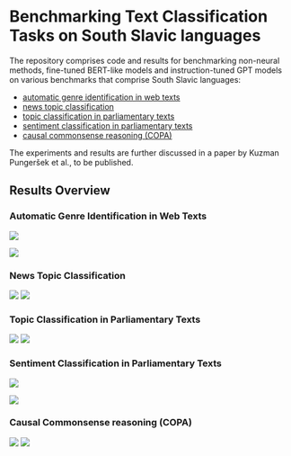 # Benchmarking Text Classification Tasks on South Slavic languages

The repository comprises code and results for benchmarking non-neural methods, fine-tuned BERT-like models and instruction-tuned GPT models on various benchmarks that comprise South Slavic languages:
- [automatic genre identification in web texts](Genre-Automatic-Identification-Benchmark)
- [news topic classification](IPTC-NewsTopic-Benchmark)
- [topic classification in parliamentary texts](ParlaCAP-Topic-Benchmark)
- [sentiment classification in parliamentary texts](ParlaSent-Benchmark)
- [causal commonsense reasoning (COPA)](DIALECT-COPA-Benchmark)

The experiments and results are further discussed in a paper by Kuzman Pungeršek et al., to be published.


## Results Overview

### Automatic Genre Identification in Web Texts

![](Genre-Automatic-Identification-Benchmark/evaluation-for-the-paper/genre-results-heatmap.png)

![](Genre-Automatic-Identification-Benchmark/evaluation-for-the-paper/gpt_comparison.png)

### News Topic Classification

![](IPTC-NewsTopic-Benchmark/evaluation-for-the-paper/topic-classification-results.png)
![](IPTC-NewsTopic-Benchmark/evaluation-for-the-paper/gpt_comparison.png)

### Topic Classification in Parliamentary Texts

![](ParlaCAP-Topic-Benchmark/evaluation-for-the-paper/topic-results-heatmap.png)
![](ParlaCAP-Topic-Benchmark/evaluation-for-the-paper/gpt_comparison.png)

### Sentiment Classification in Parliamentary Texts

![](ParlaSent-Benchmark/evaluation-for-the-paper/sentiment-results-heatmap.png)

![](ParlaSent-Benchmark/evaluation-for-the-paper/gpt_comparison.png)

### Causal Commonsense reasoning (COPA)

![](DIALECT-COPA-Benchmark/evaluation-for-the-paper/copa-results-heatmap.png)
![](DIALECT-COPA-Benchmark/evaluation-for-the-paper/gpt_comparison.png)